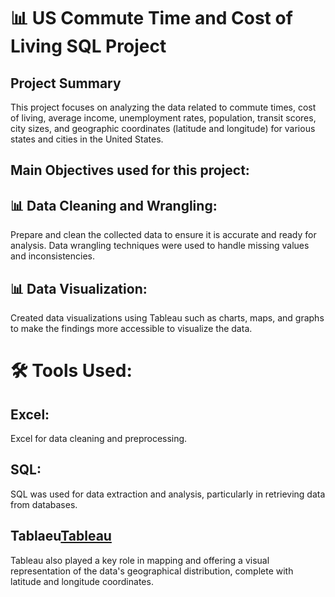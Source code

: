 

<h1> 📊 US Commute Time and Cost of Living SQL Project  </h1>

<h2> Project Summary </h2>

<p>This project focuses on analyzing the  data related to commute times, cost of living, average income, unemployment rates, population, transit scores, city sizes, and geographic coordinates (latitude and longitude) for various states and cities in the United States.</p>

<h2> Main Objectives used for this project: </h2>

 <h2> 📊 Data Cleaning and Wrangling:</h2> <p>Prepare and clean the collected data to ensure it is accurate and ready for analysis. Data wrangling techniques were used to handle missing values and inconsistencies. </p>

<h2> 📊 Data Visualization: </h2>
 <p>Created data visualizations using Tableau such as charts, maps, and graphs to make the findings more accessible to visualize the data. </p>

<h1>  🛠️ Tools Used:</h1>

<h2> Excel:</h2>
<p>Excel for data cleaning and preprocessing.</p>

<h2>SQL:</h2> 

<p>SQL was used for data extraction and analysis, particularly in retrieving data from databases.</p>

<h2> Tablaeu<a href="["](https://public.tableau.com/app/profile/jazzmin.camara/viz/UScostofliving/Dashboard1)>Tableau</a> </h2> 


<p>Tableau also played a key role in mapping  and offering a visual representation of the data's geographical distribution, complete with latitude and longitude coordinates.</p>




